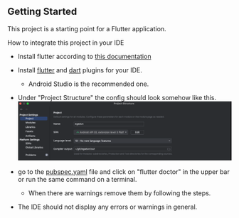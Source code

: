 ## Getting Started

This project is a starting point for a Flutter application.

How to integrate this project in your IDE

- Install flutter according to [this documentation](https://docs.flutter.dev/get-started/install/)
- Install [flutter](https://plugins.jetbrains.com/plugin/9212-flutter) and [dart](https://plugins.jetbrains.com/plugin/6351-dart) plugins for your IDE.
  - Android Studio is the recommended one.
- Under "Project Structure" the config should look somehow like this.
  ![project-structure.png](docs%2Fproject-structure.png)

- go to the [pubspec.yaml](pubspec.yaml) file and click on "flutter doctor" in the upper bar or run the same command on a terminal.
  - When there are warnings remove them by following the steps.
- The IDE should not display any errors or warnings in general.

